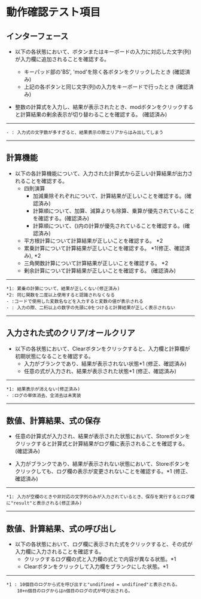# 動作確認テスト項目

## インターフェース
- 以下の各状態において、ボタンまたはキーボードの入力に対応した文字(列)が入力欄に追加されることを確認する。
    - キーパッド部の'BS', 'mod'を除く各ボタンをクリックしたとき
            (確認済み)
    - 上記の各ボタンと同じ文字(列)の入力をキーボードで行ったとき
            (確認済み)

- 整数の計算式を入力し、結果が表示されたとき、modボタンをクリックすると計算結果の剰余表示が切り替わることを確認する。
            (確認済み)
---
    - : 入力式の文字数が多すぎると、結果表示の際エリアからはみ出してしまう
---

## 計算機能
- 以下の各計算機能について、入力された計算式から正しい計算結果が出力されることを確認する。
    - 四則演算
        - 加減乗除それぞれについて、計算結果が正しいことを確認する。(確認済み)
        - 計算順について、加算、減算よりも除算、乗算が優先されていることを確認する。(確認済み)
        - 計算順について、()内の計算が優先されていることを確認する。(確認済み)
    - 平方根計算について計算結果が正しいことを確認する。 *2
    - 累乗計算について計算結果が正しいことを確認する。 *1(修正、確認済み), *2
    - 三角関数計算について計算結果が正しいことを確認する。 *2
    - 剰余計算について計算結果が正しいことを確認する。 (確認済み)

---
    *1: 累乗の計算について、結果が正しくない(修正済み)
    *2: 同じ関数を二度以上使用すると認識されなくなる
    - :コードで使用した変数名などを入力すると変数の値が表示される
    - : 入力の際、二桁以上の数字の先頭に0をつけると計算結果が正しく表示されない

---

## 入力された式のクリア/オールクリア
- 以下の各状態において、Clearボタンをクリックすると、入力欄と計算欄が初期状態になることを確認する。
    - 入力がブランクであり、結果が表示されない状態*1
            (修正、確認済み)
    - 任意の式が入力され、結果が表示された状態*1
            (修正、確認済み)

---
    *1: 結果表示が消えない(修正済み)
    - :ログの単体消去、全消去は未実装
---

## 数値、計算結果、式の保存
- 任意の計算式が入力され、結果が表示された状態において、Storeボタンをクリックすると計算式と計算結果がログ欄に表示されることを確認する。
        (確認済み)

- 入力がブランクであり、結果が表示されない状態において、Storeボタンをクリックしても、ログ欄の表示が変更されないことを確認する。*1
        (修正、確認済み)
---
    *1: 入力が空欄のときや非対応の文字列のみが入力されているとき、保存を実行するとログ欄に"result"と表示される(修正済み)
---

## 数値、計算結果、式の呼び出し
- 以下の各状態において、ログ欄に表示された式をクリックすると、その式が入力欄に入力されることを確認する。
    - クリックするログ欄の式と入力欄の式とで内容が異なる状態。*1
    - Clearボタンをクリックして入力欄をブランクにした状態。*1

---
    *1 : 10個目のログから式を呼び出すと"undifined = undifined"と表示される。
        10+n個目のログからはn個目のログの式が呼び出される。